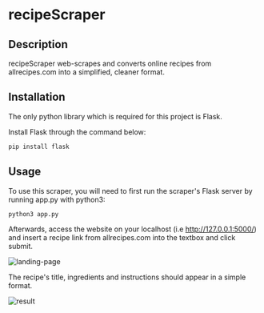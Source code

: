 # recipeScraper

## Description

recipeScraper web-scrapes and converts online recipes from allrecipes.com into a simplified, cleaner format.

## Installation

The only python library which is required for this project is Flask.

Install Flask through the command below:

```bash
pip install flask
```

## Usage

To use this scraper, you will need to first run the scraper's Flask server by running app.py with python3:

```bash
python3 app.py
```

Afterwards, access the website on your localhost (i.e http://127.0.0.1:5000/) and insert a recipe link from allrecipes.com into the textbox and click submit.

![landing-page](https://i.imgur.com/nCd3MG1.png)

The recipe's title, ingredients and instructions should appear in a simple format.

![result](https://i.imgur.com/Htyubxf.png)
